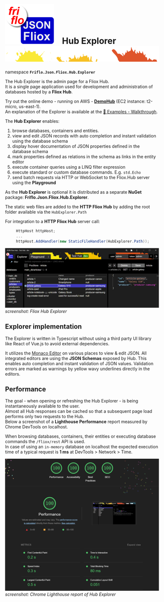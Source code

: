 

# [![JSON Fliox](../../docs/images/Json-Fliox.svg)](https://github.com/friflo/Friflo.Json.Fliox)    **Hub Explorer** ![SPLASH](../../docs/images/paint-splatter.svg)



namespace **`Friflo.Json.Fliox.Hub.Explorer`**

The Hub Explorer is the admin page for a Fliox Hub.  
It is a single page application used for development and administration of databases hosted by a **Fliox Hub**.

Try out the online demo - running on AWS - [**DemoHub**](http://ec2-174-129-178-18.compute-1.amazonaws.com/) (EC2 instance: t2-micro, us-east-1).  
An explanation of the Explorer is available at the [🐾 Examples - Walkthrough](https://github.com/friflo/Fliox.Examples#-walkthrough).



The **Hub Explorer** enables:

1. browse databases, containers and entities.
2. view and edit JSON records with auto completion and instant validation using the database schema
3. display hover documentation of JSON properties defined in the database schema
4. mark properties defined as relations in the schema as links in the entity editor
5. execute container queries using a LINQ filter expression
6. execute standard or custom database commands. E.g. `std.Echo`
7. send batch requests via HTTP or WebSocket to the Fliox.Hub server using the **Playground**

As the **Hub Explorer** is optional it is distributed as a separate
**NuGet** package: **Friflo.Json.Fliox.Hub.Explorer**.

The static web files are added to the **HTTP Fliox Hub** by adding the root folder
available via the `HubExplorer.Path`

For integration to a **HTTP Fliox Hub** server call:

```csharp
     HttpHost httpHost;
     ...
     httpHost.AddHandler(new StaticFileHandler(HubExplorer.Path));
```

![Fliox Hub Explorer - screenshot](../../docs/images/Fliox-Hub-Explorer.png)
*screenshot: Fliox Hub Explorer*

## Explorer implementation

The Explorer is written in Typescript without using a third party UI library like React of Vue.js to avoid external dependencies.

It utilizes the [Monaco Editor](https://microsoft.github.io/monaco-editor/) on various places to view & edit JSON.
All integrated editors are using the **JSON Schemas** exposed by Hub.
This enables auto completion and instant validation of JSON values.
Validation errors are marked as warnings by yellow wavy underlines directly in the editors.

## Performance

The goal - when opening or refreshing the Hub Explorer - is being instantaneously available to the user.  
Almost all Hub responses can be cached so that a subsequent page load performs only two requests to the Hub.  
Below a screenshot of a **Lighthouse Performance** report measured by Chrome DevTools on localhost.

When browsing databases, containers, their entities or executing database commands the `/fliox/rest` API is used.  
In case of using an `in-memory` database on localhost the expected execution time of a typical request is **1 ms**
at DevTools > Network > Time.  

![Hub Explorer - Lighthouse Performance](../../docs/images/Hub-Explorer-Lighthouse.png)
*screenshot: Chrome Lighthouse report of Hub Explorer*
